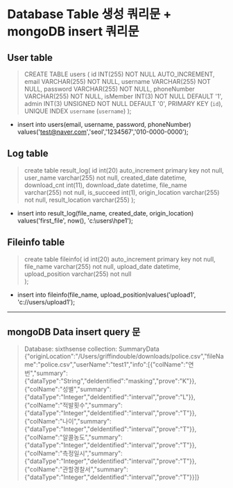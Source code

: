 # Database Table 생성 쿼리문 + mongoDB insert 쿼리문

## User table
> CREATE TABLE users (
  	id INT(255) NOT NULL AUTO_INCREMENT,
  	email VARCHAR(255)  NOT NULL,
  	username VARCHAR(255) NOT NULL,
  	password VARCHAR(255) NOT NULL,
  	phoneNumber VARCHAR(255) NOT NULL,
      isMember INT(3)  NOT NULL DEFAULT '1',
      admin INT(3) UNSIGNED NOT NULL DEFAULT '0',
  	PRIMARY KEY (`id`),
      UNIQUE INDEX `username` (`username`)
  );

+ insert into users(email, username, password, phoneNumber)
  values('test@naver.com','seol','1234567','010-0000-0000');
## Log table
> create table result_log(
  	id int(20) auto_increment primary key not null,
    user_name varchar(255) not null,
    created_date datetime,
    download_cnt int(11),
    download_date datetime,
    file_name varchar(255) not null,
    is_succeed int(1),
    origin_location varchar(255) not null,
    result_location varchar(255)
  );
>
>
+ insert into result_log(file_name, created_date, origin_location) values('first_file', now(), 'c:\\users\hpe1'); 

## Fileinfo table
> create table fileinfo(
  	id int(20) auto_increment primary key not null,
      file_name varchar(255) not null,
      upload_date datetime,
      upload_position varchar(255) not null    
  );

+ insert into fileinfo(file_name, upload_position)values('upload1', 'c://users/upload1');

---
## mongoDB Data insert query 문
> Database: sixthsense
> collection: SummaryData
> {"originLocation":"/Users/griffindouble/downloads/police.csv","fileName":"police.csv","userName":"test1","info":[{"colName":"연번","summary":{"dataType":"String","deIdentified":"masking","prove":"K"}},{"colName":"성별","summary":{"dataType":"Integer","deIdentified":"interval","prove":"L"}},{"colName":"적발횟수","summary":{"dataType":"Integer","deIdentified":"interval","prove":"T"}},{"colName":"나이","summary":{"dataType":"Integer","deIdentified":"interval","prove":"T"}},{"colName":"알콜농도","summary":{"dataType":"Integer","deIdentified":"interval","prove":"T"}},{"colName":"측정일시","summary":{"dataType":"Integer","deIdentified":"interval","prove":"T"}},{"colName":"관할경찰서","summary":{"dataType":"Integer","deIdentified":"interval","prove":"T"}}]} 